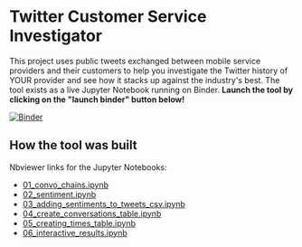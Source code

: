 # Twitter Customer Service Investigator
This project uses public tweets exchanged between mobile service providers and their customers to help you investigate the Twitter history of YOUR provider and see how it stacks up against the industry's best. The tool exists as a live Jupyter Notebook running on Binder. **Launch the tool by clicking on the "launch binder" button below!**

[![Binder](https://mybinder.org/badge_logo.svg)](https://mybinder.org/v2/gh/harshgits/twitter_customer_service/master?filepath=07_interactive_results.ipynb)

## How the tool was built

Nbviewer links for the Jupyter Notebooks:

- [01_convo_chains.ipynb](http://nbviewer.jupyter.org/github/harshgits/twitter_customer_service/blob/master/01_convo_chains.ipynb)
- [02_sentiment.ipynb](http://nbviewer.jupyter.org/github/harshgits/twitter_customer_service/blob/master/02_sentiment.ipynb)
- [03_adding_sentiments_to_tweets_csv.ipynb](http://nbviewer.jupyter.org/github/harshgits/twitter_customer_service/blob/master/03_adding_sentiments_to_tweets_csv.ipynb)
- [04_create_conversations_table.ipynb](http://nbviewer.jupyter.org/github/harshgits/twitter_customer_service/blob/master/04_create_conversations_table.ipynb)
- [05_creating_times_table.ipynb](http://nbviewer.jupyter.org/github/harshgits/twitter_customer_service/blob/master/05_creating_times_table.ipynb)
- [06_interactive_results.ipynb](http://nbviewer.jupyter.org/github/harshgits/twitter_customer_service/blob/master/06_interactive_results.ipynb)